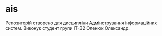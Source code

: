 # ais
Репозиторій створено для дисципліни Адмінстрування інформаційних систем. Виконує студент групи ІТ-32 Оленюк Олександр.
